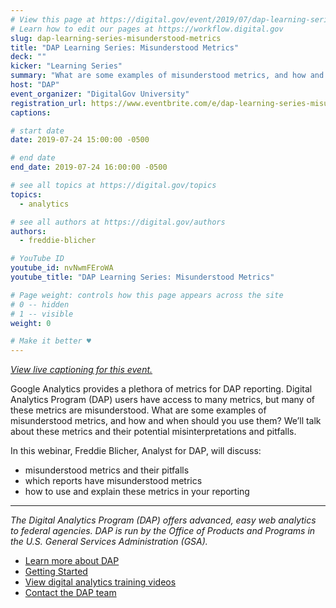 ```yaml
---
# View this page at https://digital.gov/event/2019/07/dap-learning-series-misunderstood-metrics
# Learn how to edit our pages at https://workflow.digital.gov
slug: dap-learning-series-misunderstood-metrics
title: "DAP Learning Series: Misunderstood Metrics"
deck: ""
kicker: "Learning Series"
summary: "What are some examples of misunderstood metrics, and how and when should you use them? We’ll talk about these metrics and their potential misinterpretations and pitfalls."
host: "DAP"
event_organizer: "DigitalGov University"
registration_url: https://www.eventbrite.com/e/dap-learning-series-misunderstood-metrics-registration-59346956344
captions: 

# start date
date: 2019-07-24 15:00:00 -0500

# end date
end_date: 2019-07-24 16:00:00 -0500

# see all topics at https://digital.gov/topics
topics: 
  - analytics

# see all authors at https://digital.gov/authors
authors: 
  - freddie-blicher

# YouTube ID
youtube_id: nvNwmFEroWA
youtube_title: "DAP Learning Series: Misunderstood Metrics"

# Page weight: controls how this page appears across the site
# 0 -- hidden
# 1 -- visible
weight: 0

# Make it better ♥
---
```


_[View live captioning for this event.](https://www.captionedtext.com/client/event.aspx?EventID=3993566&CustomerID=321)_

Google Analytics provides a plethora of metrics for DAP reporting. Digital Analytics Program (DAP) users have access to many metrics, but many of these metrics are misunderstood. What are some examples of misunderstood metrics, and how and when should you use them? We’ll talk about these metrics and their potential misinterpretations and pitfalls.

In this webinar, Freddie Blicher, Analyst for DAP, will discuss:

- misunderstood metrics and their pitfalls
- which reports have misunderstood metrics
- how to use and explain these metrics in your reporting

---

_The Digital Analytics Program (DAP) offers advanced, easy web analytics to federal agencies. DAP is run by the Office of Products and Programs in the U.S. General Services Administration (GSA)._

- [Learn more about DAP](https://www.digitalgov.gov/services/dap/)
- [Getting Started](https://github.com/digital-analytics-program/gov-wide-code)
- [View digital analytics training videos](https://www.youtube.com/playlist?list=PLd9b-GuOJ3nFwlyvLFUtmDpYFKezhot8P)
- [Contact the DAP team](mailto:dap@support.digitalgov.gov)
